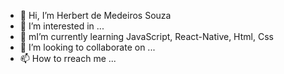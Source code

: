 - 👋 Hi, I’m Herbert de Medeiros Souza
- 👀 I’m interested in ...
- 🌱 mI’m currently learning JavaScript, React-Native, Html, Css
- 💞️ I’m looking to collaborate on ...
- 📫 How to rreach me ...

<!---
hebertkim/hebertkim is a ✨ special ✨ repository because its `README.md` (this file) appears on your GitHub profile.
You can click the Preview link to take a look at your changes.
--->
